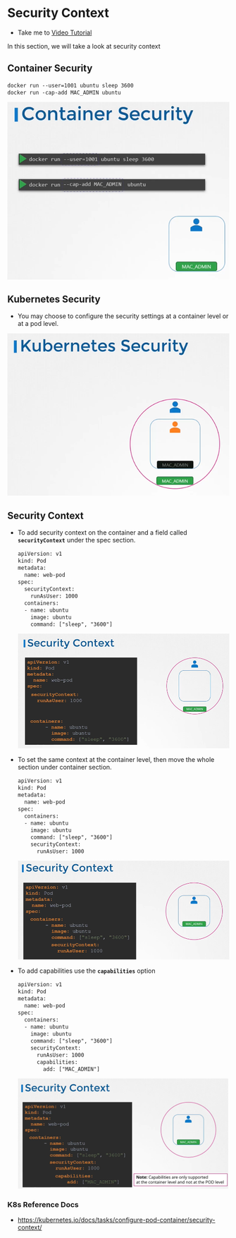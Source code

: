 # Security Context

- Take me to [Video Tutorial](https://kodekloud.com/topic/security-contexts-2/)
  
In this section, we will take a look at security context

## Container Security

 ```
 docker run --user=1001 ubuntu sleep 3600
 docker run -cap-add MAC_ADMIN ubuntu
 ```

 ![csec](../../images/csec.PNG)

## Kubernetes Security

- You may choose to configure the security settings at a container level or at a pod level.

 ![ksec](../../images/ksec.PNG)

## Security Context

- To add security context on the container and a field called **`securityContext`** under the spec section.

  ```
  apiVersion: v1
  kind: Pod
  metadata:
    name: web-pod
  spec:
    securityContext:
      runAsUser: 1000
    containers:
    - name: ubuntu
      image: ubuntu
      command: ["sleep", "3600"]
  ```

  ![sxc1](../../images/sxc1.PNG)
  
- To set the same context at the container level, then move the whole section under container section.
  
  ```
  apiVersion: v1
  kind: Pod
  metadata:
    name: web-pod
  spec:
    containers:
    - name: ubuntu
      image: ubuntu
      command: ["sleep", "3600"]
      securityContext:
        runAsUser: 1000
  ```

  ![sxc2](../../images/sxc2.PNG)
  
- To add capabilities use the **`capabilities`** option

  ```
  apiVersion: v1
  kind: Pod
  metadata:
    name: web-pod
  spec:
    containers:
    - name: ubuntu
      image: ubuntu
      command: ["sleep", "3600"]
      securityContext:
        runAsUser: 1000
        capabilities: 
          add: ["MAC_ADMIN"]
  ```

  ![cap](../../images/cap.PNG)
  
### K8s Reference Docs

- <https://kubernetes.io/docs/tasks/configure-pod-container/security-context/>
